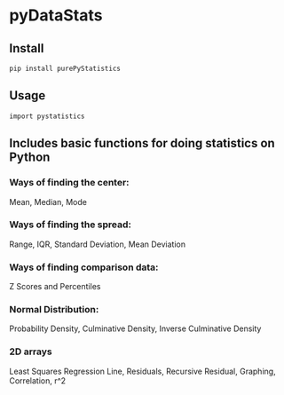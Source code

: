 # pyDataStats

## Install

    pip install purePyStatistics

## Usage

    import pystatistics

## Includes basic functions for doing statistics on Python

### Ways of finding the center:
Mean, Median, Mode

### Ways of finding the spread:
Range, IQR, Standard Deviation, Mean Deviation

### Ways of finding comparison data:
Z Scores and Percentiles

### Normal Distribution:
Probability Density, Culminative Density, Inverse Culminative Density

### 2D arrays
Least Squares Regression Line, Residuals, Recursive Residual, Graphing, Correlation, r^2
